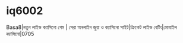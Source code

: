 # iq6002
Basa8|নতুন লাইভ ক্যাসিনো গেম | সেরা অনলাইন জুয়া ও ক্যাসিনো সাইট|ক্রিকেট লাইভ বেটিং|মোবাইল ক্যাসিনো|0705 
